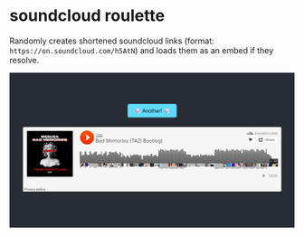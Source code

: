 # soundcloud roulette

Randomly creates shortened soundcloud links (format: `https://on.soundcloud.com/h5AtN`) and loads them as an embed if they resolve.

![screenshot showing a button and an embedded soundcloud player on a dark background](https://github.com/lyramakesmusic/soundcloud-roulette/blob/main/soundcloud%20roulette.png)

